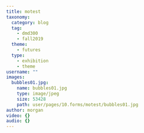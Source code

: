 ```yaml
---
title: motest
taxonomy:
  category: blog
  tag:
    - dmd300
    - fall2019
  theme:
    - futures
  type:
    - exhibition
    - theme
username: ""
images:
  bubbles01.jpg:
    name: bubbles01.jpg
    type: image/jpeg
    size: 53428
    path: user/pages/10.forms/motest/bubbles01.jpg
author: morgan
video: {}
audio: {}
---
```


